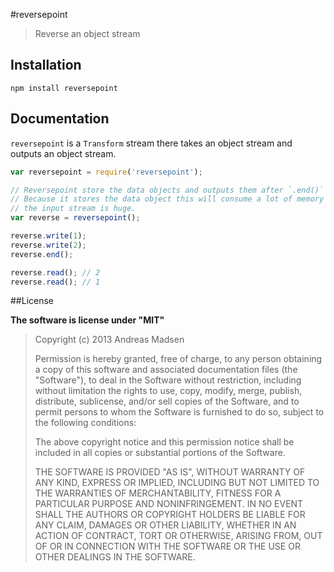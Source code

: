 #reversepoint

> Reverse an object stream

## Installation

```sheel
npm install reversepoint
```

## Documentation

`reversepoint` is a `Transform` stream there takes an object stream and
outputs an object stream.

```javascript
var reversepoint = require('reversepoint');

// Reversepoint store the data objects and outputs them after `.end()` is called.
// Because it stores the data object this will consume a lot of memory when if
// the input stream is huge.
var reverse = reversepoint();

reverse.write(1);
reverse.write(2);
reverse.end();

reverse.read(); // 2
reverse.read(); // 1
```

##License

**The software is license under "MIT"**

> Copyright (c) 2013 Andreas Madsen
>
> Permission is hereby granted, free of charge, to any person obtaining a copy
> of this software and associated documentation files (the "Software"), to deal
> in the Software without restriction, including without limitation the rights
> to use, copy, modify, merge, publish, distribute, sublicense, and/or sell
> copies of the Software, and to permit persons to whom the Software is
> furnished to do so, subject to the following conditions:
>
> The above copyright notice and this permission notice shall be included in
> all copies or substantial portions of the Software.
>
> THE SOFTWARE IS PROVIDED "AS IS", WITHOUT WARRANTY OF ANY KIND, EXPRESS OR
> IMPLIED, INCLUDING BUT NOT LIMITED TO THE WARRANTIES OF MERCHANTABILITY,
> FITNESS FOR A PARTICULAR PURPOSE AND NONINFRINGEMENT. IN NO EVENT SHALL THE
> AUTHORS OR COPYRIGHT HOLDERS BE LIABLE FOR ANY CLAIM, DAMAGES OR OTHER
> LIABILITY, WHETHER IN AN ACTION OF CONTRACT, TORT OR OTHERWISE, ARISING FROM,
> OUT OF OR IN CONNECTION WITH THE SOFTWARE OR THE USE OR OTHER DEALINGS IN
> THE SOFTWARE.
